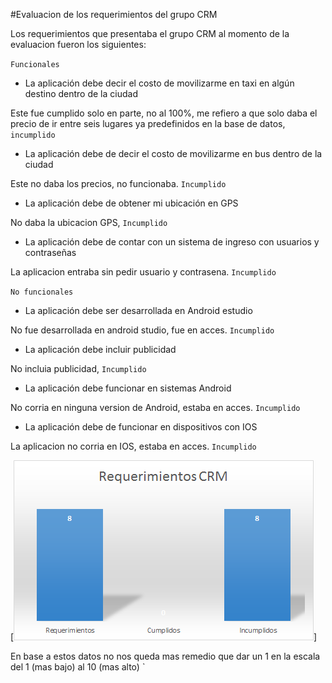 #Evaluacion de los requerimientos del grupo CRM

Los requerimientos que presentaba el grupo CRM al momento de la evaluacion fueron los siguientes:

`Funcionales`
* La aplicación debe decir el costo de movilizarme en taxi en algún destino dentro de la ciudad

Este fue cumplido solo en parte, no al 100%, me refiero a que solo daba el precio de ir entre seis lugares ya predefinidos en la
base de datos, `incumplido`

* La aplicación debe de decir el costo de movilizarme en bus dentro de la ciudad

Este no daba los precios, no funcionaba. `Incumplido`

* La aplicación debe de obtener mi ubicación en GPS

No daba la ubicacion GPS, `Incumplido`

* La aplicación debe de contar con un sistema de ingreso con usuarios y contraseñas 

La aplicacion entraba sin pedir usuario y contrasena. `Incumplido`

`No funcionales`
* La aplicación debe ser desarrollada en Android estudio

No fue desarrollada en android studio, fue en acces. `Incumplido`

* La aplicación debe incluir publicidad

No incluia publicidad, `Incumplido`

* La aplicación debe funcionar en sistemas Android

No corria en ninguna version de Android, estaba en acces. `Incumplido`

* La aplicación debe de funcionar en dispositivos con IOS

La aplicacion no corria en IOS, estaba en acces. `Incumplido`

[![tabla](https://github.com/Thealexander/KiraSaeuam/blob/master/Documentos/Memorias-y-evaluacion/TablaRequerimientosCRM.png?raw=true)]

En base a estos datos no nos queda mas remedio que dar un 1 en la escala del 1 (mas bajo) al 10 (mas alto)
`





